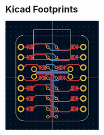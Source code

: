 # Kicad Footprints

![XIAO ble Flippable](Microcontrollers/Seeed_Studio_XIAO_ble_flippable_WithMountingHoles.png)